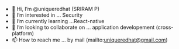 - 👋 Hi, I’m @uniqueredhat (SRIRAM P)
- 👀 I’m interested in ... Security
- 🌱 I’m currently learning ...React-native
- 💞️ I’m looking to collaborate on ... application developement (cross-platform)
- 📫 How to reach me ... by mail (mailto:uniqueredhat@gmail.com)
